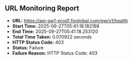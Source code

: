 ## URL Monitoring Report

- **URL:** https://api-gw1-prod1.fisglobal.com/gw/v1/health
- **Start Time:** 2025-09-27T05:41:18.182198
- **End Time:** 2025-09-27T05:41:18.253120
- **Total Time Taken:** 0.070922 seconds
- **HTTP Status Code:** 403
- **Status:** Failure
- **Failure Reason:** HTTP Status Code: 403
